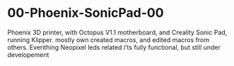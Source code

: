 # 00-Phoenix-SonicPad-00
 Phoenix 3D printer, with Octopus V1.1 motherboard, and Creality Sonic Pad, running Klipper.
 mostly own created macros, and edited macros from others.
Everithing Neopixel leds related i'ts fully functional, but still under developement
